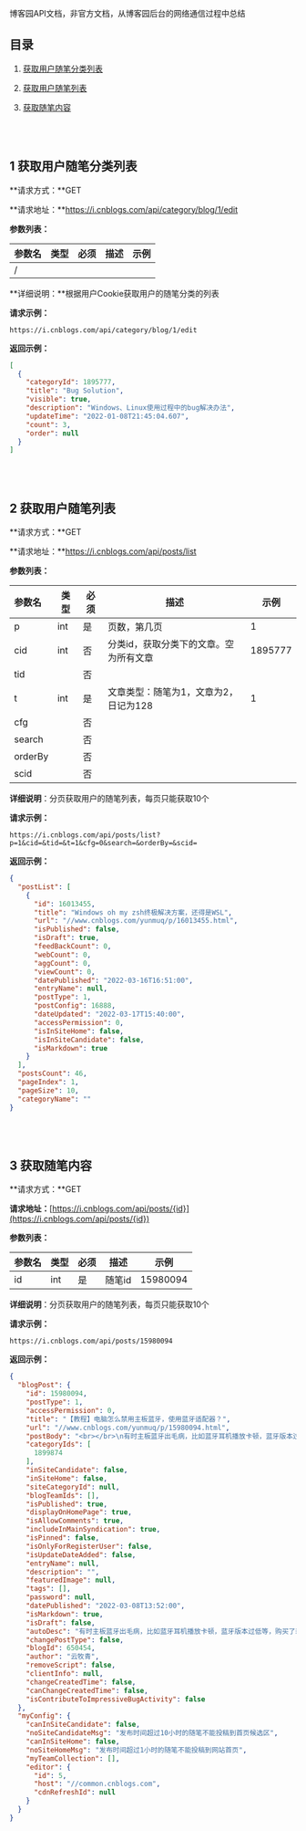 博客园API文档，非官方文档，从博客园后台的网络通信过程中总结



## 目录


1. [获取用户随笔分类列表](#1-获取用户随笔分类列表)

2. [获取用户随笔列表](#2-获取用户随笔列表)

3. [获取随笔内容](#3-获取随笔内容)

<br></br>

## 1 获取用户随笔分类列表

**请求方式：**GET

**请求地址：**https://i.cnblogs.com/api/category/blog/1/edit

**参数列表：**

| 参数名 | 类型 | 必须 | 描述 | 示例 |
| ------ | ---- | ---- | ---- | ---- |
| /      |      |      |      |      |

**详细说明：**根据用户Cookie获取用户的随笔分类的列表

**请求示例：**

```
https://i.cnblogs.com/api/category/blog/1/edit
```

**返回示例：**

```json
[
  {
    "categoryId": 1895777,
    "title": "Bug Solution",
    "visible": true,
    "description": "Windows、Linux使用过程中的bug解决办法",
    "updateTime": "2022-01-08T21:45:04.607",
    "count": 3,
    "order": null
  }
]
```

<br></br>

## 2 获取用户随笔列表

**请求方式：**GET

**请求地址：**https://i.cnblogs.com/api/posts/list

**参数列表：**

| 参数名  | 类型 | 必须 | 描述                                   | 示例    |
| :------ | ---- | ---- | -------------------------------------- | ------- |
| p       | int  | 是   | 页数，第几页                           | 1       |
| cid     | int  | 否   | 分类id，获取分类下的文章。空为所有文章 | 1895777 |
| tid     |      | 否   |                                        |         |
| t       | int  | 是   | 文章类型：随笔为1，文章为2，日记为128  | 1       |
| cfg     |      | 否   |                                        |         |
| search  |      | 否   |                                        |         |
| orderBy |      | 否   |                                        |         |
| scid    |      | 否   |                                        |         |

**详细说明**：分页获取用户的随笔列表，每页只能获取10个

**请求示例：**

```
https://i.cnblogs.com/api/posts/list?p=1&cid=&tid=&t=1&cfg=0&search=&orderBy=&scid=
```

**返回示例：**

```json
{
  "postList": [
    {
      "id": 16013455,
      "title": "Windows oh my zsh终极解决方案，还得是WSL",
      "url": "//www.cnblogs.com/yunmuq/p/16013455.html",
      "isPublished": false,
      "isDraft": true,
      "feedBackCount": 0,
      "webCount": 0,
      "aggCount": 0,
      "viewCount": 0,
      "datePublished": "2022-03-16T16:51:00",
      "entryName": null,
      "postType": 1,
      "postConfig": 16888,
      "dateUpdated": "2022-03-17T15:40:00",
      "accessPermission": 0,
      "isInSiteHome": false,
      "isInSiteCandidate": false,
      "isMarkdown": true
    }
  ],
  "postsCount": 46,
  "pageIndex": 1,
  "pageSize": 10,
  "categoryName": ""
}
```

<br></br>

## 3 获取随笔内容

**请求方式：**GET

**请求地址：**[https://i.cnblogs.com/api/posts/{id}](https://i.cnblogs.com/api/posts/{id})

**参数列表：**

| 参数名 | 类型 | 必须 | 描述   | 示例     |
| :----- | ---- | ---- | ------ | -------- |
| id     | int  | 是   | 随笔id | 15980094 |

**详细说明**：分页获取用户的随笔列表，每页只能获取10个

**请求示例：**

```
https://i.cnblogs.com/api/posts/15980094
```

**返回示例：**

```json
{
  "blogPost": {
    "id": 15980094,
    "postType": 1,
    "accessPermission": 0,
    "title": "【教程】电脑怎么禁用主板蓝牙，使用蓝牙适配器？",
    "url": "//www.cnblogs.com/yunmuq/p/15980094.html",
    "postBody": "<br></br>\n有时主板蓝牙出毛病，比如蓝牙耳机播放卡顿，蓝牙版本过低等，购买了新的USB蓝牙适配器，怎么正确使用呢？...",
    "categoryIds": [
      1899874
    ],
    "inSiteCandidate": false,
    "inSiteHome": false,
    "siteCategoryId": null,
    "blogTeamIds": [],
    "isPublished": true,
    "displayOnHomePage": true,
    "isAllowComments": true,
    "includeInMainSyndication": true,
    "isPinned": false,
    "isOnlyForRegisterUser": false,
    "isUpdateDateAdded": false,
    "entryName": null,
    "description": "",
    "featuredImage": null,
    "tags": [],
    "password": null,
    "datePublished": "2022-03-08T13:52:00",
    "isMarkdown": true,
    "isDraft": false,
    "autoDesc": "有时主板蓝牙出毛病，比如蓝牙耳机播放卡顿，蓝牙版本过低等，购买了新的USB蓝牙适配器，怎么",
    "changePostType": false,
    "blogId": 650454,
    "author": "云牧青",
    "removeScript": false,
    "clientInfo": null,
    "changeCreatedTime": false,
    "canChangeCreatedTime": false,
    "isContributeToImpressiveBugActivity": false
  },
  "myConfig": {
    "canInSiteCandidate": false,
    "noSiteCandidateMsg": "发布时间超过10小时的随笔不能投稿到首页候选区",
    "canInSiteHome": false,
    "noSiteHomeMsg": "发布时间超过1小时的随笔不能投稿到网站首页",
    "myTeamCollection": [],
    "editor": {
      "id": 5,
      "host": "//common.cnblogs.com",
      "cdnRefreshId": null
    }
  }
}
```

